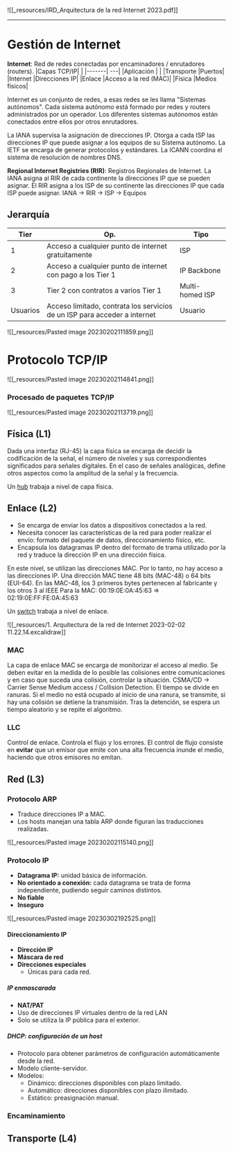 
![[_resources/IRD_Arquitectura de la red Internet 2023.pdf]]																										

---
# Gestión de Internet
**Internet**: Red de redes conectadas por encaminadores / enrutadores (routers).
|Capas TCP/IP| |
|-------| ---|
|Aplicación | |
|Transporte |Puertos| 
|Internet |Direcciones IP| 
|Enlace |Acceso a la red (MAC)|
|Física |Medios físicos|

Internet es un conjunto de redes, a esas redes se les llama "Sistemas autónomos".  Cada sistema autónomo está formado por redes y routers administrados por un operador. Los diferentes sistemas autónomos están conectados entre ellos por otros enrutadores.

La IANA supervisa la asignación de direcciones IP. Otorga a cada ISP las direcciones IP que puede asignar a los equipos de su Sistema autónomo.
La IETF se encarga de generar protocolos y estándares.
La ICANN coordina el sistema de resolución de nombres DNS.

**Regional Internet Registries (RIR)**: Registros Regionales de Internet.
La IANA asigna al RIR de cada continente la direcciones IP que se pueden asignar. El RIR asigna a los ISP de su continente las direcciones IP que cada ISP puede asignar.
IANA → RIR → ISP → Equipos


## Jerarquía
|Tier|Op.|Tipo|
|---|---|---|
|1|Acceso a cualquier punto de internet gratuitamente |ISP|
|2|Acceso a cualquier punto de internet con pago a los Tier 1|IP Backbone|
|3|Tier 2 con contratos a varios Tier 1|Multi-homed ISP|
|Usuarios|Acceso limitado, contrata los servicios de un ISP para acceder a internet | Usuario|

![[_resources/Pasted image 20230202111859.png]]


# Protocolo TCP/IP
![[_resources/Pasted image 20230202114841.png]]

### Procesado de paquetes TCP/IP
![[_resources/Pasted image 20230202113719.png]]

## Física (L1)
Dada una interfaz (RJ-45) la capa física se encarga de decidir la codificación de la señal, el número de niveles y sus correspondientes significados para señales digitales. En el caso de señales analógicas, define otros aspectos como la amplitud de la señal y la frecuencia.

Un <u>hub</u> trabaja a nivel de capa física.

## Enlace (L2)
- Se encarga de enviar los datos a dispositivos conectados a la red.
- Necesita conocer las características de la red para poder realizar el envío: formato del paquete de datos, direccionamiento físico, etc.
- Encapsula los datagramas IP dentro del formato de trama utilizado por la red y traduce la dirección IP en una dirección física.

En este nivel, se utilizan las direcciones MAC. Por lo tanto, no hay acceso a las direcciones IP. Una dirección MAC tiene 48 bits (MAC-48) o 64 bits (EUI-64).
En las MAC-48, los 3 primeros bytes pertenecen al fabricante y los otros 3 al IEEE
Para la MAC: 00:19:0E:0A:45:63 => 02:19:0E:FF:FE:0A:45:63

Un <u>switch</u> trabaja a nivel de enlace.

![[_resources/1. Arquitectura de la red de Internet 2023-02-02 11.22.14.excalidraw]]

### MAC
La capa de enlace MAC se encarga de monitorizar el acceso al medio. Se deben evitar en la medida de lo posible las colisiones entre comunicaciones y en caso que suceda una colisión, controlar la situación.
CSMA/CD → Carrier Sense Medium access / Collision Detection.
El tiempo se divide en ranuras. Si el medio no está ocupado al inicio de una ranura, se transmite, si hay una colisión se detiene la transmisión. Tras la detención, se espera un tiempo aleatorio y se repite el algoritmo.

### LLC
Control de enlace. Controla el flujo y los errores. El control de flujo consiste en **evitar** que un emisor que emite con una alta frecuencia inunde el medio, haciendo que otros emisores no emitan.

## Red (L3)
### Protocolo ARP
- Traduce direcciones IP a MAC.
- Los hosts manejan una tabla ARP donde figuran las traducciones realizadas.

![[_resources/Pasted image 20230202115140.png]]

### Protocolo IP
- **Datagrama IP:** unidad básica de información.
- **No orientado a conexión:** cada datagrama se trata de forma independiente, pudiendo seguir caminos distintos.
- **No fiable**
- **Inseguro**

![[_resources/Pasted image 20230302192525.png]]

#### Direccionamiento IP
- **Dirección IP**
- **Máscara de red**
- **Direcciones especiales**
	- Únicas para cada red.

##### IP enmascarada
- **NAT/PAT**
- Uso de direcciones IP virtuales dentro de la red LAN
- Solo se utiliza la IP pública para el exterior.

##### DHCP: configuración de un host
- Protocolo para obtener parámetros de configuración automáticamente desde la red.
- Modelo cliente-servidor.
- Modelos:
	- Dinámico: direcciones disponibles con plazo limitado.
	- Automático: direcciones disponibles con plazo ilimitado.
	- Estático: preasignación manual.

### Encaminamiento

## Transporte (L4)


